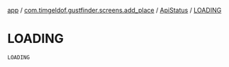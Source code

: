 [app](../../index.md) / [com.timgeldof.gustfinder.screens.add_place](../index.md) / [ApiStatus](index.md) / [LOADING](./-l-o-a-d-i-n-g.md)

# LOADING

`LOADING`